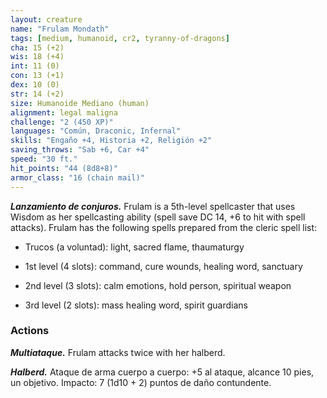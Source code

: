 ```yaml
---
layout: creature
name: "Frulam Mondath"
tags: [medium, humanoid, cr2, tyranny-of-dragons]
cha: 15 (+2)
wis: 18 (+4)
int: 11 (0)
con: 13 (+1)
dex: 10 (0)
str: 14 (+2)
size: Humanoide Mediano (human)
alignment: legal maligna
challenge: "2 (450 XP)"
languages: "Común, Draconic, Infernal"
skills: "Engaño +4, Historia +2, Religión +2"
saving_throws: "Sab +6, Car +4"
speed: "30 ft."
hit_points: "44 (8d8+8)"
armor_class: "16 (chain mail)"
---
```


***Lanzamiento de conjuros.*** Frulam is a 5th-level spellcaster that uses Wisdom as her spellcasting ability (spell save DC 14, +6 to hit with spell attacks). Frulam has the following spells prepared from the cleric spell list:

* Trucos (a voluntad): light, sacred flame, thaumaturgy

* 1st level (4 slots): command, cure wounds, healing word, sanctuary

* 2nd level (3 slots): calm emotions, hold person, spiritual weapon

* 3rd level (2 slots): mass healing word, spirit guardians

### Actions

***Multiataque.*** Frulam attacks twice with her halberd.

***Halberd.*** Ataque de arma cuerpo a cuerpo: +5 al ataque, alcance 10 pies, un objetivo. Impacto: 7 (1d10 + 2) puntos de daño contundente.